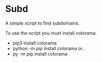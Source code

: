 # Subd
A simple script to find subdomains.

To use the script you must install colorama.

- pip3 install colorama
- python -m pip install colorama or..
- py -m pip install colorama
